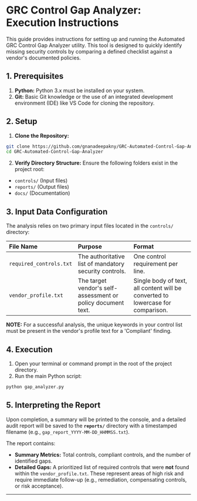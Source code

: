 # GRC Control Gap Analyzer: Execution Instructions

This guide provides instructions for setting up and running the Automated GRC Control Gap Analyzer utility. This tool is designed to quickly identify missing security controls by comparing a defined checklist against a vendor's documented policies.

## 1. Prerequisites

1. **Python:** Python 3.x must be installed on your system.
2. **Git:** Basic Git knowledge or the use of an integrated development environment (IDE) like VS Code for cloning the repository.

## 2. Setup

1. **Clone the Repository:**
 ```bash
 git clone https://github.com/gnanadeepakny/GRC-Automated-Control-Gap-Analyzer.git
 cd GRC-Automated-Control-Gap-Analyzer
 ```
2. **Verify Directory Structure:** Ensure the following folders exist in the project root:
 * `controls/` (Input files)
 * `reports/` (Output files)
 * `docs/` (Documentation)

## 3. Input Data Configuration

The analysis relies on two primary input files located in the `controls/` directory:

| File Name | Purpose | Format |
| :--- | :--- | :--- |
| `required_controls.txt` | The authoritative list of mandatory security controls. | One control requirement per line. |
| `vendor_profile.txt` | The target vendor's self-assessment or policy document text. | Single body of text, all content will be converted to lowercase for comparison. |

**NOTE:** For a successful analysis, the unique keywords in your control list must be present in the vendor's profile text for a 'Compliant' finding.

## 4. Execution

1. Open your terminal or command prompt in the root of the project directory.
2. Run the main Python script:
 ```bash
 python gap_analyzer.py
 ```

## 5. Interpreting the Report

Upon completion, a summary will be printed to the console, and a detailed audit report will be saved to the **`reports/`** directory with a timestamped filename (e.g., `gap_report_YYYY-MM-DD_HHMMSS.txt`).

The report contains:

* **Summary Metrics:** Total controls, compliant controls, and the number of identified gaps.
* **Detailed Gaps:** A prioritized list of required controls that were **not** found within the `vendor_profile.txt`. These represent areas of high risk and require immediate follow-up (e.g., remediation, compensating controls, or risk acceptance).

---